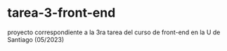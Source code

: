 # tarea-3-front-end
proyecto correspondiente a la 3ra tarea del curso de front-end en la U de Santiago (05/2023)
